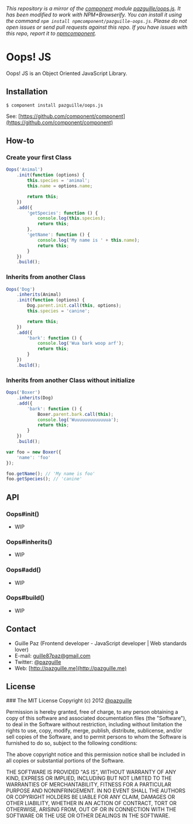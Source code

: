 *This repository is a mirror of the [component](http://component.io) module [pazguille/oops.js](http://github.com/pazguille/oops.js). It has been modified to work with NPM+Browserify. You can install it using the command `npm install npmcomponent/pazguille-oops.js`. Please do not open issues or send pull requests against this repo. If you have issues with this repo, report it to [npmcomponent](https://github.com/airportyh/npmcomponent).*
# Oops! JS

Oops! JS is an Object Oriented JavaScript Library.

## Installation

	$ component install pazguille/oops.js

See: [https://github.com/component/component](https://github.com/component/component)

## How-to

### Create your first Class
```js
Oops('Animal')
    .init(function (options) {
        this.species = 'animal';
        this.name = options.name;

        return this;
    })
    .add({
        'getSpecies': function () {
            console.log(this.species);
            return this;
        },
        'getName': function () {
            console.log('My name is ' + this.name);
            return this;
        }
    })
    .build();
```

### Inherits from another Class
```js
Oops('Dog')
    .inherits(Animal)
    .init(function (options) {
        Dog.parent.init.call(this, options);
        this.species = 'canine';

        return this;
    })
    .add({
        'bark': function () {
            console.log('Wua bark woop arf');
            return this;
        }
    })
    .build();
```

### Inherits from another Class without initialize
```js
Oops('Boxer')
    .inherits(Dog)
    .add({
        'bark': function () {
            Boxer.parent.bark.call(this);
            console.log('Wuuuuuuuuuuuuua');
            return this;
        }
    })
    .build();

var foo = new Boxer({
	'name': 'foo'
});

foo.getName(); // 'My name is foo'
foo.getSpecies(); // 'canine'
```
## API

### Oops#init()
- WIP

### Oops#inherits()
- WIP

### Oops#add()
- WIP

### Oops#build()
- WIP

## Contact
- Guille Paz (Frontend developer - JavaScript developer | Web standards lover)
- E-mail: [guille87paz@gmail.com](mailto:guille87paz@gmail.com)
- Twitter: [@pazguille](http://twitter.com/pazguille)
- Web: [http://pazguille.me](http://pazguille.me)

## License
### The MIT License
Copyright (c) 2012 [@pazguille](http://twitter.com/pazguille)

Permission is hereby granted, free of charge, to any person obtaining a copy
of this software and associated documentation files (the "Software"), to deal
in the Software without restriction, including without limitation the rights
to use, copy, modify, merge, publish, distribute, sublicense, and/or sell
copies of the Software, and to permit persons to whom the Software is
furnished to do so, subject to the following conditions:

The above copyright notice and this permission notice shall be included in
all copies or substantial portions of the Software.

THE SOFTWARE IS PROVIDED "AS IS", WITHOUT WARRANTY OF ANY KIND, EXPRESS OR
IMPLIED, INCLUDING BUT NOT LIMITED TO THE WARRANTIES OF MERCHANTABILITY,
FITNESS FOR A PARTICULAR PURPOSE AND NONINFRINGEMENT. IN NO EVENT SHALL THE
AUTHORS OR COPYRIGHT HOLDERS BE LIABLE FOR ANY CLAIM, DAMAGES OR OTHER
LIABILITY, WHETHER IN AN ACTION OF CONTRACT, TORT OR OTHERWISE, ARISING FROM,
OUT OF OR IN CONNECTION WITH THE SOFTWARE OR THE USE OR OTHER DEALINGS IN
THE SOFTWARE.
